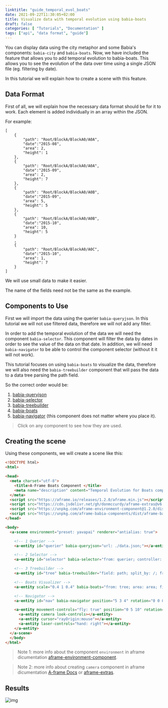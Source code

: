 ```yaml
---
linktitle: "guide_temporal_evol_boats"
date: 2021-09-22T11:30:05+02:00
title: Visualize data with temporal evolution using babia-boats
draft: false
categories: [ "Tutorials", "Documentation" ]
tags: ["api", "data format", "guide"]
---
```


You can display data using the city metaphor and some Babia's components: `babia-city` and `babia-boats`. Now, we have included the feature that allows you to add temporal evolution to babia-boats. This allows you to see the evolution of the data over time using a single JSON file (eg. filtering by date).

In this tutorial we will explain how to create a scene with this feature.

## Data Format

First of all, we will explain how the necessary data format should be for it to work. Each element is added individually in an array within the JSON.

For example:
```
[
    {
        "path": "Root/BlockA/BlockA0/A0A",
        "date":"2015-08",
        "area": 2,
        "height": 1
    },
    {
        "path": "Root/BlockA/BlockA0/A0A",
        "date":"2015-09",
        "area": 2,
        "height": 7
    },
    {
        "path": "Root/BlockA/BlockA0/A0B",
        "date":"2015-09",
        "area": 5,
        "height": 5
    },
    {
        "path": "Root/BlockA/BlockA0/A0B",
        "date":"2015-10",
        "area": 10,
        "height": 5
    }
    ,
    {
        "path": "Root/BlockA/BlockA0/A0C",
        "date":"2015-10",
        "area": 1,
        "height": 7
    }
]
```
We will use small data to make it easier.

The name of the fields need not be the same as the example.


## Components to Use

First we will import the data using the querier `babia-queryjson`. In this tutorial we will not use filtered data, therefore we will not add any filter.

In order to add the temporal evolution of the data we will need the component `babia-selector`. This component will filter the data by dates in order to see the value of the data on that date. In addition, we will need `babia-navigator` to be able to control the component selector (without it it will not work).

This tutorial focuses on using `babia-boats` to visualize the data, therefore we will also need the `babia-treebuilder` component that will pass the data to a data tree parsing the path field.

So the correct order would be:

1. [babia-queryjson](https://babiaxr.gitlab.io/apis/queriers/#babia-queryjson-component)
2. [babia-selector](https://babiaxr.gitlab.io/apis/datamanagement/#babia-selector-component)
3. [babia-treebuilder](https://babiaxr.gitlab.io/apis/datamanagement/#babia-treebuilder-component)
4. [babia-boats](https://babiaxr.gitlab.io/apis/charts/#babia-boats-component)
5. [babia-navigator](https://babiaxr.gitlab.io/apis/charts/#babia-boats-component) (this component does not matter where you place it).

> Click on any component to see how they are used.


## Creating the scene

Using these components, we will create a scene like this:

```html
<!DOCTYPE html>
<html>

<head>
  <meta charset="utf-8">
    <title>A-Frame Boats Component </title>
    <meta name="description" content="Temporal Evolution for Boats component.">
  </meta>
  <script src="https://aframe.io/releases/1.2.0/aframe.min.js"></script>
  <script src="https://cdn.jsdelivr.net/gh/donmccurdy/aframe-extras@v6.1.0/dist/aframe-extras.min.js"></script>
  <script src="https://unpkg.com/aframe-environment-component@1.2.0/dist/aframe-environment-component.min.js"></script>
  <script src="https://unpkg.com/aframe-babia-components/dist/aframe-babia-components.min.js"></script>
</head>

<body>
  <a-scene environment="preset: yavapai" renderer="antialias: true">

    <!-- 1 Querier -->
    <a-entity id="querier" babia-queryjson="url: ./data.json;"></a-entity>

    <!-- 2 Selector -->
    <a-entity id="selector" babia-selector="from: querier; controller: nav" ></a-entity>

    <!-- 3 Treebuilder -->
    <a-entity id="tree" babia-treebuilder="field: path; split_by: /; from: selector"></a-entity>

    <!-- Boats Visualizer -->
    <a-entity scale="0.4 1 0.4" babia-boats="from: tree; area: area; field: path" position="0 1 0"></a-entity>

    <!-- Navigator -->
    <a-entity id="nav" babia-navigator position="5 3 4" rotation="0 0 0"></a-entity>

    <a-entity movement-controls="fly: true" position="0 5 10" rotation="0 0 0">
      <a-entity camera look-controls></a-entity>
      <a-entity cursor="rayOrigin:mouse"></a-entity>
      <a-entity laser-controls="hand: right"></a-entity>
    </a-entity>
  </a-scene>
  </body>
</html>
```

>Note 1: more info about the component `environment` in aframe dicumentation [aframe-environment-component](https://github.com/supermedium/aframe-environment-component#aframe-environment-component).

>Note 2: more info about creating `camera` component in aframe dicumentation [A-frame Docs](https://aframe.io/docs/1.2.0/components/camera.html) or [aframe-extras](https://github.com/n5ro/aframe-extras/tree/master/src/controls#controls).


## Results

![img](https://i.imgur.com/QyJGlfm.gif)